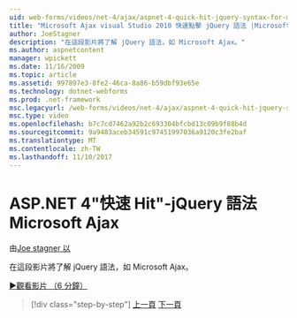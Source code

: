 ```yaml
---
uid: web-forms/videos/net-4/ajax/aspnet-4-quick-hit-jquery-syntax-for-microsoft-ajax
title: "Microsoft Ajax visual Studio 2010 快速點擊 jQuery 語法 |Microsoft 文件"
author: JoeStagner
description: "在這段影片將了解 jQuery 語法，如 Microsoft Ajax。"
ms.author: aspnetcontent
manager: wpickett
ms.date: 11/16/2009
ms.topic: article
ms.assetid: 997897e3-8fe2-46ca-8a86-b59dbf93e65e
ms.technology: dotnet-webforms
ms.prod: .net-framework
msc.legacyurl: /web-forms/videos/net-4/ajax/aspnet-4-quick-hit-jquery-syntax-for-microsoft-ajax
msc.type: video
ms.openlocfilehash: b7c7cd7462a92b2c693304bfcbd13c09b9f88b4d
ms.sourcegitcommit: 9a9483aceb34591c97451997036a9120c3fe2baf
ms.translationtype: MT
ms.contentlocale: zh-TW
ms.lasthandoff: 11/10/2017
---
```

<a name="aspnet-4-quick-hit---jquery-syntax-for-microsoft-ajax"></a>ASP.NET 4"快速 Hit"-jQuery 語法 Microsoft Ajax
====================
由[Joe stagner 以](https://github.com/JoeStagner)

在這段影片將了解 jQuery 語法，如 Microsoft Ajax。 

[&#9654;觀看影片 （6 分鐘）](https://channel9.msdn.com/Blogs/ASP-NET-Site-Videos/aspnet-4-quick-hit-jquery-syntax-for-microsoft-ajax)

>[!div class="step-by-step"]
[上一頁](aspnet-4-quick-hit-the-scriptloader.md)
[下一頁](aspnet-4-quick-hit-ajax-data-templates.md)
